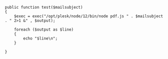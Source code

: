     public function test($mailsubject)
    {	
        $exec = exec("/opt/plesk/node/12/bin/node pdf.js " . $mailsubject . " 2>1 &" , $output);

        foreach ($output as $line)
        { 
            echo "$line\n";
        }
		
    }

